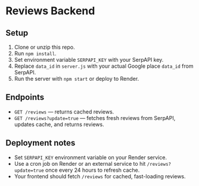 # Reviews Backend

## Setup

1. Clone or unzip this repo.
2. Run `npm install`.
3. Set environment variable `SERPAPI_KEY` with your SerpAPI key.
4. Replace `data_id` in `server.js` with your actual Google place `data_id` from SerpAPI.
5. Run the server with `npm start` or deploy to Render.

## Endpoints

- `GET /reviews` — returns cached reviews.
- `GET /reviews?update=true` — fetches fresh reviews from SerpAPI, updates cache, and returns reviews.

## Deployment notes

- Set `SERPAPI_KEY` environment variable on your Render service.
- Use a cron job on Render or an external service to hit `/reviews?update=true` once every 24 hours to refresh cache.
- Your frontend should fetch `/reviews` for cached, fast-loading reviews.
